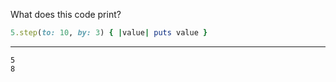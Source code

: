 What does this code print?

``` ruby
5.step(to: 10, by: 3) { |value| puts value }
```

---

```
5
8
```